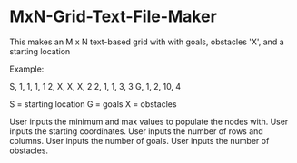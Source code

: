 # MxN-Grid-Text-File-Maker

This makes an M x N text-based grid with with goals, obstacles 'X', and a starting location

Example: 

S, 1, 1, 1, 1
2, X, X, X, 2
2, 1, 1, 3, 3
G, 1, 2, 10, 4


S = starting location
G = goals
X = obstacles

User inputs the minimum and max values to populate the nodes with.
User inputs the starting coordinates.
User inputs the number of rows and columns.
User inputs the number of goals.
User inputs the number of obstacles.
